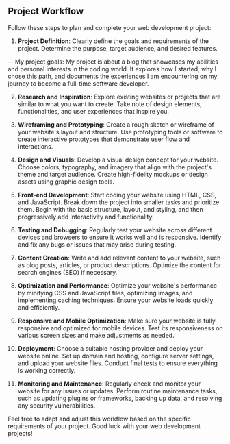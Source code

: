 ## Project Workflow

Follow these steps to plan and complete your web development project:

1. **Project Definition**: Clearly define the goals and requirements of the project. Determine the purpose, target audience, and desired features.

-- My project goals:
My project is about a blog that showcases my abilities and personal interests in the coding world. It explores how I started, why I chose this path, and documents the experiences I am encountering on my journey to become a full-time software developer.

2. **Research and Inspiration**: Explore existing websites or projects that are similar to what you want to create. Take note of design elements, functionalities, and user experiences that inspire you.

3. **Wireframing and Prototyping**: Create a rough sketch or wireframe of your website's layout and structure. Use prototyping tools or software to create interactive prototypes that demonstrate user flow and interactions.

4. **Design and Visuals**: Develop a visual design concept for your website. Choose colors, typography, and imagery that align with the project's theme and target audience. Create high-fidelity mockups or design assets using graphic design tools.

5. **Front-end Development**: Start coding your website using HTML, CSS, and JavaScript. Break down the project into smaller tasks and prioritize them. Begin with the basic structure, layout, and styling, and then progressively add interactivity and functionality.

6. **Testing and Debugging**: Regularly test your website across different devices and browsers to ensure it works well and is responsive. Identify and fix any bugs or issues that may arise during testing.

7. **Content Creation**: Write and add relevant content to your website, such as blog posts, articles, or product descriptions. Optimize the content for search engines (SEO) if necessary.

8. **Optimization and Performance**: Optimize your website's performance by minifying CSS and JavaScript files, optimizing images, and implementing caching techniques. Ensure your website loads quickly and efficiently.

9. **Responsive and Mobile Optimization**: Make sure your website is fully responsive and optimized for mobile devices. Test its responsiveness on various screen sizes and make adjustments as needed.

10. **Deployment**: Choose a suitable hosting provider and deploy your website online. Set up domain and hosting, configure server settings, and upload your website files. Conduct final tests to ensure everything is working correctly.

11. **Monitoring and Maintenance**: Regularly check and monitor your website for any issues or updates. Perform routine maintenance tasks, such as updating plugins or frameworks, backing up data, and resolving any security vulnerabilities.

Feel free to adapt and adjust this workflow based on the specific requirements of your project. Good luck with your web development projects!
